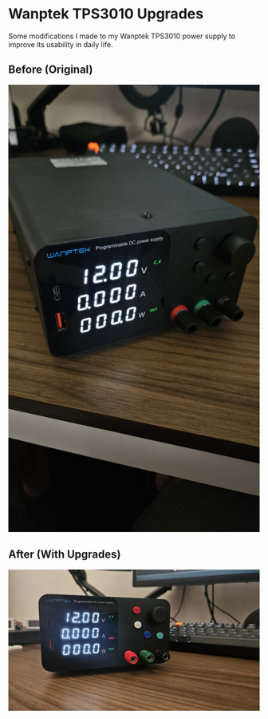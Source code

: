 # Wanptek TPS3010 Upgrades

Some modifications I made to my Wanptek TPS3010 power supply to improve its usability in daily life.

## Before (Original)
<img src="assets/psu-original.jpg">

## After (With Upgrades)
<img src="assets/psu-upgraded.jpg">
